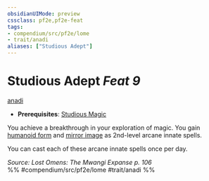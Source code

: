 ```yaml
---
obsidianUIMode: preview
cssclass: pf2e,pf2e-feat
tags:
- compendium/src/pf2e/lome
- trait/anadi
aliases: ["Studious Adept"]
---
```

# Studious Adept  *Feat 9*  
[anadi](rules/traits/anadi-lome.md "Anadi Ancestry & Heritage Trait")  

- **Prerequisites**: [Studious Magic](compendium/feats/studious-magic-lome.md)

You achieve a breakthrough in your exploration of magic. You gain [humanoid form](compendium/spells/humanoid-form.md) and [mirror image](compendium/spells/mirror-image.md) as 2nd-level arcane innate spells.

You can cast each of these arcane innate spells once per day.

*Source: Lost Omens: The Mwangi Expanse p. 106*  
%% #compendium/src/pf2e/lome #trait/anadi %%